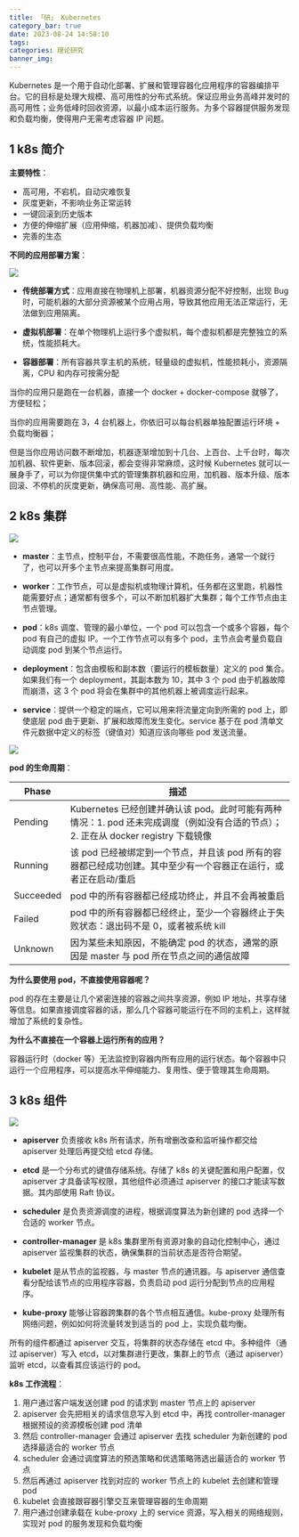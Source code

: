 ```yaml
---
title: 「研」 Kubernetes
category_bar: true
date: 2023-08-24 14:58:10
tags:
categories: 理论研究
banner_img:
---
```


Kubernetes 是一个用于自动化部署、扩展和管理容器化应用程序的容器编排平台。它的目标是处理大规模、高可用性的分布式系统。保证应用业务高峰并发时的高可用性；业务低峰时回收资源，以最小成本运行服务。为多个容器提供服务发现和负载均衡，使得用户无需考虑容器 IP 问题。

<!--more-->

## 1 k8s 简介

**主要特性**：

* 高可用，不宕机，自动灾难恢复
* 灰度更新，不影响业务正常运转
* 一键回滚到历史版本
* 方便的伸缩扩展（应用伸缩，机器加减）、提供负载均衡
* 完善的生态

**不同的应用部署方案**：

![](1.png)

* **传统部署方式**：应用直接在物理机上部署，机器资源分配不好控制，出现 Bug 时，可能机器的大部分资源被某个应用占用，导致其他应用无法正常运行，无法做到应用隔离。

* **虚拟机部署**：在单个物理机上运行多个虚拟机，每个虚拟机都是完整独立的系统，性能损耗大。

* **容器部署**：所有容器共享主机的系统，轻量级的虚拟机，性能损耗小，资源隔离，CPU 和内存可按需分配

当你的应用只是跑在一台机器，直接一个 docker + docker-compose 就够了，方便轻松；

当你的应用需要跑在 3，4 台机器上，你依旧可以每台机器单独配置运行环境 + 负载均衡器；

但是当你应用访问数不断增加，机器逐渐增加到十几台、上百台、上千台时，每次加机器、软件更新、版本回滚，都会变得非常麻烦，这时候 Kubernetes 就可以一展身手了，可以为你提供集中式的管理集群机器和应用，加机器、版本升级、版本回滚、不停机的灰度更新，确保高可用、高性能、高扩展。

## 2 k8s 集群

![](2.png)

* **master**：主节点，控制平台，不需要很高性能，不跑任务，通常一个就行了，也可以开多个主节点来提高集群可用度。

* **worker**：工作节点，可以是虚拟机或物理计算机，任务都在这里跑，机器性能需要好点；通常都有很多个，可以不断加机器扩大集群；每个工作节点由主节点管理。

* **pod**：k8s 调度、管理的最小单位，一个 pod 可以包含一个或多个容器，每个 pod 有自己的虚拟 IP。一个工作节点可以有多个 pod，主节点会考量负载自动调度 pod 到某个节点运行。

* **deployment**：包含由模板和副本数（要运行的模板数量）定义的 pod 集合。如果我们有一个 deployment，其副本数为 10，其中 3 个 pod 由于机器故障而崩溃，这 3 个 pod 将会在集群中的其他机器上被调度运行起来。

* **service**：提供一个稳定的端点，它可以用来将流量定向到所需的 pod 上，即使底层 pod 由于更新、扩展和故障而发生变化。service 基于在 pod 清单文件元数据中定义的标签（键值对）知道应该向哪些 pod 发送流量。

![](3.png)

**pod 的生命周期**：

| Phase | 描述 |
|-|-|
| Pending | Kubernetes 已经创建并确认该 pod。此时可能有两种情况：1. pod 还未完成调度（例如没有合适的节点）；2. 正在从 docker registry 下载镜像 |
| Running | 该 pod 已经被绑定到一个节点，并且该 pod 所有的容器都已经成功创建。其中至少有一个容器正在运行，或者正在启动/重启 |
| Succeeded | pod 中的所有容器都已经成功终止，并且不会再被重启 |
| Failed | pod 中的所有容器都已经终止，至少一个容器终止于失败状态：退出码不是 0，或者被系统 kill |
| Unknown | 因为某些未知原因，不能确定 pod 的状态，通常的原因是 master 与 pod 所在节点之间的通信故障 |

**为什么要使用 pod，不直接使用容器呢？**

pod 的存在主要是让几个紧密连接的容器之间共享资源，例如 IP 地址，共享存储等信息。如果直接调度容器的话，那么几个容器可能运行在不同的主机上，这样就增加了系统的复杂性。

**为什么不直接在一个容器上运行所有的应用？**

容器运行时（docker 等）无法监控到容器内所有应用的运行状态。每个容器中只运行一个应用程序，可以提高水平伸缩能力、复用性、便于管理其生命周期。

## 3 k8s 组件

![](4.png)

* **apiserver** 负责接收 k8s 所有请求，所有增删改查和监听操作都交给 apiserver 处理后再提交给 etcd 存储。

* **etcd** 是一个分布式的键值存储系统。存储了 k8s 的关键配置和用户配置，仅 apiserver 才具备读写权限，其他组件必须通过 apiserver 的接口才能读写数据。其内部使用 Raft 协议。

* **scheduler** 是负责资源调度的进程，根据调度算法为新创建的 pod 选择一个合适的 worker 节点。

* **controller-manager** 是 k8s 集群里所有资源对象的自动化控制中心，通过 apiserver 监视集群的状态，确保集群的当前状态是否符合期望。

* **kubelet** 是从节点的监视器，与 master 节点的通讯器。与 apiserver 通信查看分配给该节点的应用程序容器，负责启动 pod 运行分配到节点的应用程序。

* **kube-proxy** 能够让容器跨集群的各个节点相互通信。kube-proxy 处理所有网络问题，例如如何将流量转发到适当的 pod 上，实现负载均衡。

所有的组件都通过 apiserver 交互，将集群的状态存储在 etcd 中。多种组件（通过 apiserver）写入 etcd，以对集群进行更改，集群上的节点（通过 apiserver）监听 etcd，以查看其应该运行的 pod。

**k8s 工作流程**：

1. 用户通过客户端发送创建 pod 的请求到 master 节点上的 apiserver
2. apiserver 会先把相关的请求信息写入到 etcd 中，再找 controller-manager 根据预设的资源模板创建 pod 清单
3. 然后 controller-manager 会通过 apiserver 去找 scheduler 为新创建的 pod 选择最适合的 worker 节点
4. scheduler 会通过调度算法的预选策略和优选策略筛选出最适合的 worker 节点
5. 然后再通过 apiserver 找到对应的 worker 节点上的 kubelet 去创建和管理 pod
6. kubelet 会直接跟容器引擎交互来管理容器的生命周期
7. 用户通过创建承载在 kube-proxy 上的 service 资源，写入相关的网络规则，实现对 pod 的服务发现和负载均衡